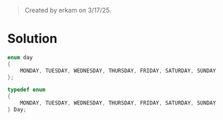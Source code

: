 > Created by erkam on 3/17/25.

# Solution

```c
enum day
{
    MONDAY, TUESDAY, WEDNESDAY, THURSDAY, FRIDAY, SATURDAY, SUNDAY
};
```

```c
typedef enum
{
    MONDAY, TUESDAY, WEDNESDAY, THURSDAY, FRIDAY, SATURDAY, SUNDAY
} Day;
```